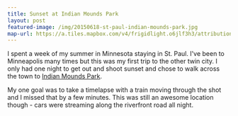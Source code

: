 ```yaml
---
title: Sunset at Indian Mounds Park
layout: post
featured-image: /img/20150618-st-paul-indian-mounds-park.jpg
map-url: https://a.tiles.mapbox.com/v4/frigidlight.o6jlf3h3/attribution,zoompan.html?access_token=pk.eyJ1IjoiZnJpZ2lkbGlnaHQiLCJhIjoiczg4X2VuYyJ9.yMtOhBeGB6hsQ5PogQT-_A#12/44.951/-93.07
---
```

I spent a week of my summer in Minnesota staying in St. Paul. I've been to Minneapolis many times but this was my first trip to the other twin city. I only had one night to get out and shoot sunset and chose to walk across the town to <a href="http://www.stpaul.gov/facilities.aspx?page=detail&RID=53">Indian Mounds Park</a>.

My one goal was to take a timelapse with a train moving through the shot and I missed that by a few minutes. This was still an awesome location though - cars were streaming along the riverfront road all night.
